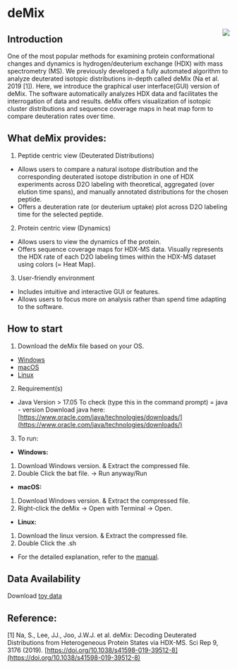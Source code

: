 # deMix 
<p align="center">
<img align="right" 
 src="https://github.com/seungjinna/deMix/assets/102386164/01bfe68e-e402-42d7-a695-8bad4b11c4d8"/> 
</p> 

## Introduction 
One of the most popular methods for examining protein conformational changes and dynamics is hydrogen/deuterium exchange (HDX) with mass spectrometry (MS). We previously developed a fully automated algorithm to analyze deuterated isotopic distributions in-depth called deMix (Na et al. 2019 [1]). Here, we introduce the graphical user interface(GUI) version of deMix. The software automatically analyzes HDX data and facilitates the interrogation of data and results. deMix offers visualization of isotopic cluster distributions and sequence coverage maps in heat map form to compare deuteration rates over time.</br>

## What deMix  provides:
1. Peptide centric view (Deuterated Distributions)</br>
- Allows users to compare a natural isotope distribution and the corresponding deuterated isotope distribution in one of HDX experiments     across D2O labeling with theoretical, aggregated (over elution time spans), and manually annotated distributions for the chosen peptide.</br>
- Offers a deuteration rate (or deuterium uptake) plot across D2O labeling time for the selected peptide.</br>
2. Protein centric view (Dynamics)</br>
 - Allows users to view the dynamics of the protein.</br>
 - Offers sequence coverage maps for HDX-MS data. Visually represents the HDX rate of each D2O labeling times within the HDX-MS dataset       using colors (= Heat Map).</br>
3. User-friendly environment</br>
  - Includes intuitive and interactive GUI or features.</br>
  - Allows users to focus more on analysis rather than spend time adapting to the software.</br>

## How to start
1. Download the deMix file based on your OS.</br>
  - [Windows](https://drive.google.com/file/d/1ftpRSKrVI6Z8jbFAWq9gZ621oK0QcQYB/view?usp=drive_link)
  - [macOS](https://drive.google.com/file/d/1YaeV_jYkOPHps8huhnFA7FwjQ0i8GYAr/view?usp=drive_link)
  - [Linux](https://drive.google.com/file/d/10wxxQUAuHS3xxnchMjas__HvEdmT7b0V/view?usp=drive_link)
2. Requirement(s) </br>
  - Java Version > 17.05
    To check (type this in the command prompt) = java - version
    Download java here: [https://www.oracle.com/java/technologies/downloads/](https://www.oracle.com/java/technologies/downloads/)
3. To run:</br>
  - **Windows:** </br>
  1. Download Windows version. & Extract the compressed file.</br>
  2. Double Click the bat file. → Run anyway/Run</br>
  - **macOS:** </br>
  1. Download Windows version. & Extract the compressed file.</br>
  2. Right-click the deMix → Open with Terminal → Open. </br>
  - **Linux:** </br>
  1. Download the linux version. & Extract the compressed file.</br>
  2. Double Click the .sh</br>

* For the detailed explanation, refer to the [manual](https://drive.google.com/file/d/1CryMZvrzg6s5a5-deLbileQvsKCbCQ57/view?usp=drive_link).</br>

## Data Availability
Download [toy data](https://drive.google.com/drive/folders/14hrLwB3J0-TqThkVecsHuYoMv-T384M-?usp=drive_link)

## Reference:
[1] Na, S., Lee, JJ., Joo, J.W.J. et al. deMix: Decoding Deuterated Distributions from Heterogeneous Protein States via HDX-MS. Sci Rep 9, 3176 (2019). [https://doi.org/10.1038/s41598-019-39512-8](https://doi.org/10.1038/s41598-019-39512-8)

